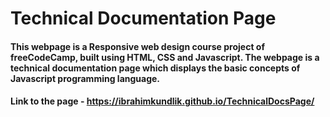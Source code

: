 # Technical Documentation Page

#### This webpage is a Responsive web design course project of freeCodeCamp, built using HTML, CSS and Javascript. The webpage is a technical documentation page which displays the basic concepts of Javascript programming language.

#### Link to the page - https://ibrahimkundlik.github.io/TechnicalDocsPage/
